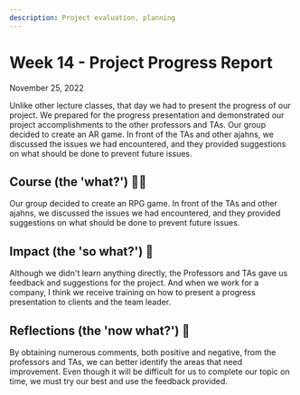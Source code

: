 ```yaml
---
description: Project evaluation, planning
---
```


# Week 14 - Project Progress Report

November 25, 2022

Unlike other lecture classes, that day we had to present the progress of our project. We prepared for the progress presentation and demonstrated our project accomplishments to the other professors and TAs. Our group decided to create an AR game. In front of the TAs and other ajahns, we discussed the issues we had encountered, and they provided suggestions on what should be done to prevent future issues.

## Course (the 'what?') 🤷‍♂️

Our group decided to create an RPG game. In front of the TAs and other ajahns, we discussed the issues we had encountered, and they provided suggestions on what should be done to prevent future issues.

## Impact (the 'so what?') 🚀

Although we didn't learn anything directly, the Professors and TAs gave us feedback and suggestions for the project. And when we work for a company, I think we receive training on how to present a progress presentation to clients and the team leader.

## Reflections (the 'now what?') 🤔

By obtaining numerous comments, both positive and negative, from the professors and TAs, we can better identify the areas that need improvement. Even though it will be difficult for us to complete our topic on time, we must try our best and use the feedback provided.
